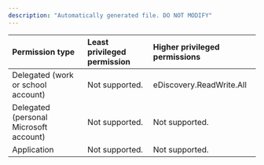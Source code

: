 ```yaml
---
description: "Automatically generated file. DO NOT MODIFY"
---
```


|Permission type|Least privileged permission|Higher privileged permissions|
|:---|:---|:---|
|Delegated (work or school account)|Not supported.|eDiscovery.ReadWrite.All|
|Delegated (personal Microsoft account)|Not supported.|Not supported.|
|Application|Not supported.|Not supported.|

